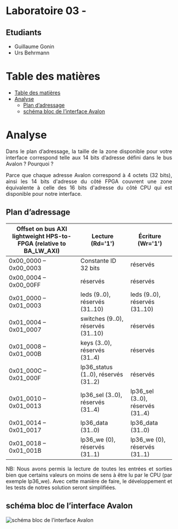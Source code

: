 <div align="justify" style="margin-right:25px;margin-left:25px">

# Laboratoire 03 - <!-- omit from toc -->

## Etudiants

- Guillaume Gonin
- Urs Behrmann

# Table des matières

- [Table des matières](#table-des-matières)
- [Analyse](#analyse)
  - [Plan d’adressage](#plan-dadressage)
  - [schéma  bloc  de  l’interface  Avalon](#schéma--bloc--de--linterface--avalon)

# Analyse

Dans le plan d’adressage, la taille de la zone disponible pour votre interface correspond telle aux 14 bits d’adresse défini dans le bus Avalon ? Pourquoi ?

Parce que chaque adresse Avalon correspond à 4 octets (32 bits), ainsi les 14 bits d'adresse du côté FPGA couvrent une zone équivalente à celle des 16 bits d'adresse du côté CPU qui est disponible pour notre interface.

## Plan d’adressage

| Offset on bus AXI lightweight HPS-to-FPGA (relative to BA_LW_AXI) | Lecture (Rd='1')                     | Écriture (Wr='1')                    |
| ----------------------------------------------------------------- | ------------------------------------ | ------------------------------------ |
| 0x00_0000 – 0x00_0003                                             | Constante ID 32 bits                 | réservés                             |
| 0x00_0004 – 0x00_00FF                                             | réservés                             | réservés                             |
| 0x01_0000 – 0x01_0003                                             | leds (9..0), réservés (31..10)       | leds (9..0), réservés (31..10)       |
| 0x01_0004 – 0x01_0007                                             | switches (9..0), réservés (31..10)   | réservés                             |
| 0x01_0008 – 0x01_000B                                             | keys (3..0), réservés (31..4)        | réservés                             |
| 0x01_000C – 0x01_000F                                             | lp36_status (1..0), réservés (31..2) | réservés                             |
| 0x01_0010 – 0x01_0013                                             | lp36_sel (3..0), réservés (31..4)    | lp36_sel (3..0), réservés (31..4)    |
| 0x01_0014 – 0x01_0017                                             | lp36_data (31..0)                    | lp36_data (31..0)                    |
| 0x01_0018 – 0x01_001B                                             | lp36_we (0), réservés (31..1)        | lp36_we (0), réservés (31..1)        |

NB: Nous avons permis la lecture de toutes les entrées et sorties bien que certains valeurs on moins de sens à être lu par le CPU (par exemple lp36_we). Avec cette manière de faire, le développement et les tests de notres solution seront simplifiées.

## schéma  bloc  de  l’interface  Avalon

![schéma  bloc  de  l’interface  Avalon](imgs/avalon.png)
